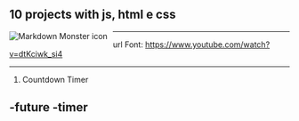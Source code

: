 10 projects with js, html e css 
------------------------------------

<img src="./assets/images/readmeimg.jpg"
     alt="Markdown Monster icon"
     style="float: left; margin-right: 10px;" />

------------------------------------
url Font: 
https://www.youtube.com/watch?v=dtKciwk_si4

------------------------------------
1. Countdown Timer 

-future
-timer
-------------------------------------
